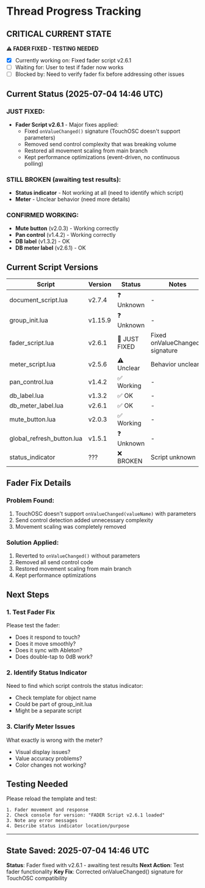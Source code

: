 # Thread Progress Tracking

## CRITICAL CURRENT STATE
**⚠️ FADER FIXED - TESTING NEEDED**
- [x] Currently working on: Fixed fader script v2.6.1
- [ ] Waiting for: User to test if fader now works
- [ ] Blocked by: Need to verify fader fix before addressing other issues

## Current Status (2025-07-04 14:46 UTC)

### JUST FIXED:
- **Fader Script v2.6.1** - Major fixes applied:
  - Fixed `onValueChanged()` signature (TouchOSC doesn't support parameters)
  - Removed send control complexity that was breaking volume
  - Restored all movement scaling from main branch
  - Kept performance optimizations (event-driven, no continuous polling)

### STILL BROKEN (awaiting test results):
- **Status indicator** - Not working at all (need to identify which script)
- **Meter** - Unclear behavior (need more details)

### CONFIRMED WORKING:
- **Mute button** (v2.0.3) - Working correctly
- **Pan control** (v1.4.2) - Working correctly  
- **DB label** (v1.3.2) - OK
- **DB meter label** (v2.6.1) - OK

## Current Script Versions

| Script | Version | Status | Notes |
|--------|---------|--------|-------|
| document_script.lua | v2.7.4 | ❓ Unknown | - |
| group_init.lua | v1.15.9 | ❓ Unknown | - |
| fader_script.lua | v2.6.1 | 🔧 JUST FIXED | Fixed onValueChanged() signature |
| meter_script.lua | v2.5.6 | ⚠️ Unclear | Behavior unclear |
| pan_control.lua | v1.4.2 | ✅ Working | - |
| db_label.lua | v1.3.2 | ✅ OK | - |
| db_meter_label.lua | v2.6.1 | ✅ OK | - |
| mute_button.lua | v2.0.3 | ✅ Working | - |
| global_refresh_button.lua | v1.5.1 | ❓ Unknown | - |
| status_indicator | ??? | ❌ BROKEN | Script unknown |

## Fader Fix Details

### Problem Found:
1. TouchOSC doesn't support `onValueChanged(valueName)` with parameters
2. Send control detection added unnecessary complexity
3. Movement scaling was completely removed

### Solution Applied:
1. Reverted to `onValueChanged()` without parameters
2. Removed all send control code
3. Restored movement scaling from main branch
4. Kept performance optimizations

## Next Steps

### 1. Test Fader Fix
Please test the fader:
- Does it respond to touch?
- Does it move smoothly?
- Does it sync with Ableton?
- Does double-tap to 0dB work?

### 2. Identify Status Indicator
Need to find which script controls the status indicator:
- Check template for object name
- Could be part of group_init.lua
- Might be a separate script

### 3. Clarify Meter Issues
What exactly is wrong with the meter?
- Visual display issues?
- Value accuracy problems?
- Color changes not working?

## Testing Needed

Please reload the template and test:
```
1. Fader movement and response
2. Check console for version: "FADER Script v2.6.1 loaded"
3. Note any error messages
4. Describe status indicator location/purpose
```

---

## State Saved: 2025-07-04 14:46 UTC
**Status**: Fader fixed with v2.6.1 - awaiting test results
**Next Action**: Test fader functionality
**Key Fix**: Corrected onValueChanged() signature for TouchOSC compatibility
